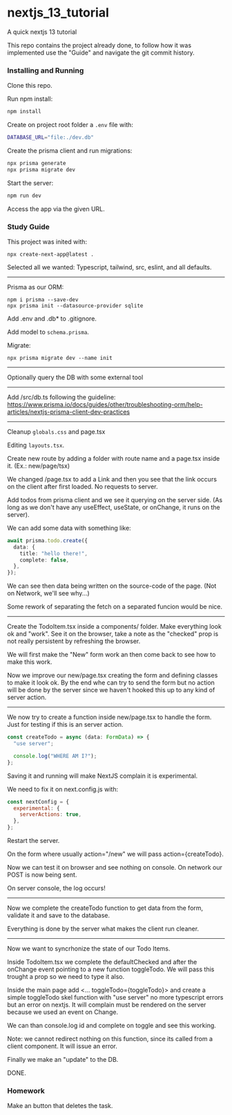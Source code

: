 # nextjs_13_tutorial

A quick nextjs 13 tutorial

This repo contains the project already done, to follow how it was
implemented use the "Guide" and navigate the git commit history.

### Installing and Running

Clone this repo.

Run npm install:

```bash
npm install
```

Create on project root folder a `.env` file with:

```bash
DATABASE_URL="file:./dev.db"
```

Create the prisma client and run migrations:

```bash
npx prisma generate
npx prisma migrate dev
```

Start the server:

```bash
npm run dev
```

Access the app via the given URL.

### Study Guide

This project was inited with:

```
npx create-next-app@latest .
```

Selected all we wanted: Typescript, tailwind, src, eslint, and all
defaults.

---

Prisma as our ORM:

```
npm i prisma --save-dev
npx prisma init --datasource-provider sqlite
```

Add .env and .db\* to .gitignore.

Add model to `schema.prisma`.

Migrate:

```
npx prisma migrate dev --name init
```

---

Optionally query the DB with some external tool

---

Add /src/db.ts following the guideline:
https://www.prisma.io/docs/guides/other/troubleshooting-orm/help-articles/nextjs-prisma-client-dev-practices

---

Cleanup `globals.css` and page.tsx

Editing `layouts.tsx`.

Create new route by adding a folder with route name and a page.tsx
inside it. (Ex.: new/page/tsx)

We changed /page.tsx to add a Link and then you see that the link
occurs on the client after first loaded. No requests to server.

Add todos from prisma client and we see it querying on the server
side. (As long as we don't have any useEffect, useState, or onChange,
it runs on the server).

We can add some data with something like:

```ts
await prisma.todo.create({
  data: {
    title: "hello there!",
    complete: false,
  },
});
```

We can see then data being written on the source-code of the page.
(Not on Network, we'll see why...)

Some rework of separating the fetch on a separated funcion would be nice.

---

Create the TodoItem.tsx inside a components/ folder. Make everything look
ok and "work". See it on the browser, take a note as the "checked" prop is
not really persistent by refreshing the browser.

We will first make the "New" form work an then come back to see how to make
this work.

Now we improve our new/page.tsx creating the form and defining classes
to make it look ok. By the end whe can try to send the form but no
action will be done by the server since we haven't hooked this up to
any kind of server action.

---

We now try to create a function inside new/page.tsx to handle the form.
Just for testing if this is an server action.

```ts
const createTodo = async (data: FormData) => {
  "use server";

  console.log("WHERE AM I?");
};
```

Saving it and running will make NextJS complain it is experimental.

We need to fix it on next.config.js with:

```js
const nextConfig = {
  experimental: {
    serverActions: true,
  },
};
```

Restart the server.

On the form where usually action="/new" we will pass
action={createTodo}.

Now we can test it on browser and see nothing on console. On network
our POST is now being sent.

On server console, the log occurs!

---

Now we complete the createTodo function to get data from the form,
validate it and save to the database.

Everything is done by the server what makes the client run cleaner.

---

Now we want to syncrhonize the state of our Todo Items.

Inside TodoItem.tsx we complete the defaultChecked and after the
onChange event pointing to a new function toggleTodo. We will pass
this trought a prop so we need to type it also.

Inside the main page add <... toggleTodo={toggleTodo}> and create a
simple toggleTodo skel function with "use server" no more typescript
errors but an error on nextjs. It will complain <TodoItem> must be
rendered on the server because we used an event on Change.

We can than console.log id and complete on toggle and see this working.

Note: we cannot redirect nothing on this function, since its called
from a client component. It will issue an error.

Finally we make an "update" to the DB.

DONE.

### Homework

Make an button that deletes the task.
